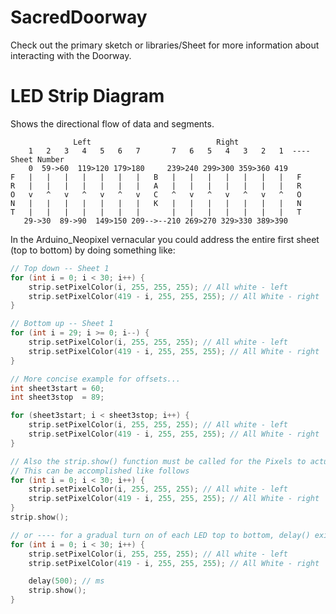 SacredDoorway
=============

Check out the primary sketch or libraries/Sheet for more information about interacting with the Doorway.

LED Strip Diagram
=================

Shows the directional flow of data and segments.
```
              Left                            Right
    1   2   3   4   5   6   7       7   6   5   4   3   2   1  ---- Sheet Number
    0  59->60  119>120 179>180     239>240 299>300 359>360 419
F   |   |   |   |   |   |   |   B   |   |   |   |   |   |   |   F
R   |   |   |   |   |   |   |   A   |   |   |   |   |   |   |   R
O   v   ^   v   ^   v   ^   v   C   ^   v   ^   v   ^   v   ^   O
N   |   |   |   |   |   |   |   K   |   |   |   |   |   |   |   N
T   |   |   |   |   |   |   |       |   |   |   |   |   |   |   T
   29->30  89->90  149>150 209-->--210 269>270 329>330 389>390

```

In the Arduino_Neopixel vernacular you could address the entire first sheet (top to bottom) by doing something like:

```cpp
// Top down -- Sheet 1
for (int i = 0; i < 30; i++) {
	strip.setPixelColor(i, 255, 255, 255); // All white - left
	strip.setPixelColor(419 - i, 255, 255, 255); // All White - right
}

// Bottom up -- Sheet 1
for (int i = 29; i >= 0; i--) {
	strip.setPixelColor(i, 255, 255, 255); // All white - left
	strip.setPixelColor(419 - i, 255, 255, 255); // All White - right
}

// More concise example for offsets...
int sheet3start = 60;
int sheet3stop  = 89;

for (sheet3start; i < sheet3stop; i++) {
	strip.setPixelColor(i, 255, 255, 255); // All white - left
	strip.setPixelColor(419 - i, 255, 255, 255); // All White - right
}

// Also the strip.show() function must be called for the Pixels to actually turn on.
// This can be accomplished like follows
for (int i = 0; i < 30; i++) {
	strip.setPixelColor(i, 255, 255, 255); // All white - left
	strip.setPixelColor(419 - i, 255, 255, 255); // All White - right
}
strip.show();

// or ---- for a gradual turn on of each LED top to bottom, delay() exists in Arduino.h 
for (int i = 0; i < 30; i++) {
	strip.setPixelColor(i, 255, 255, 255); // All white - left
	strip.setPixelColor(419 - i, 255, 255, 255); // All White - right

	delay(500); // ms 
	strip.show();
}
```
